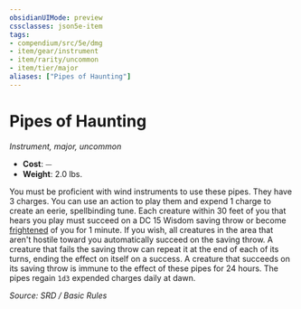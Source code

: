 ```yaml
---
obsidianUIMode: preview
cssclasses: json5e-item
tags:
- compendium/src/5e/dmg
- item/gear/instrument
- item/rarity/uncommon
- item/tier/major
aliases: ["Pipes of Haunting"]
---
```

# Pipes of Haunting
*Instrument, major, uncommon*  

- **Cost**: ⏤
- **Weight**: 2.0 lbs.

You must be proficient with wind instruments to use these pipes. They have 3 charges. You can use an action to play them and expend 1 charge to create an eerie, spellbinding tune. Each creature within 30 feet of you that hears you play must succeed on a DC 15 Wisdom saving throw or become [frightened](conditions.md#frightened) of you for 1 minute. If you wish, all creatures in the area that aren't hostile toward you automatically succeed on the saving throw. A creature that fails the saving throw can repeat it at the end of each of its turns, ending the effect on itself on a success. A creature that succeeds on its saving throw is immune to the effect of these pipes for 24 hours. The pipes regain `1d3` expended charges daily at dawn.

*Source: SRD / Basic Rules*